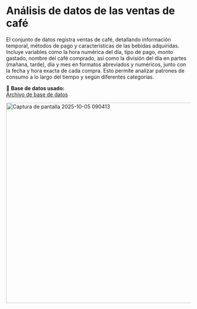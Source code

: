 # **Análisis de datos de las ventas de café**

El conjunto de datos registra ventas de café, detallando información temporal, métodos de pago y características de las bebidas adquiridas. Incluye variables como la hora numérica del día, tipo de pago, monto gastado, nombre del café comprado, así como la división del día en partes (mañana, tarde), día y mes en formatos abreviados y numéricos, junto con la fecha y hora exacta de cada compra. Esto permite analizar patrones de consumo a lo largo del tiempo y según diferentes categorías.

🔗 **Base de datos usado:**  
[Archivo de base de datos]([ruta/al/archivo.csv](https://github.com/gustavo5436271-rgb/Dashboard-ventas-de-cafe/blob/main/Coffe_sales.csv))


<img width="1184" height="547" alt="Captura de pantalla 2025-10-05 090413" src="https://github.com/user-attachments/assets/895ff5ee-a33e-44a7-a6b9-ce282dac12e6" />
